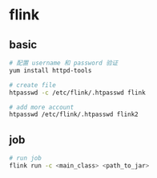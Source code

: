 # flink

## basic
```bash
# 配置 username 和 password 验证
yum install httpd-tools

# create file
htpasswd -c /etc/flink/.htpasswd flink

# add more account
htpasswd /etc/flink/.htpasswd flink2
```

## job
```bash
# run job
flink run -c <main_class> <path_to_jar>
```
